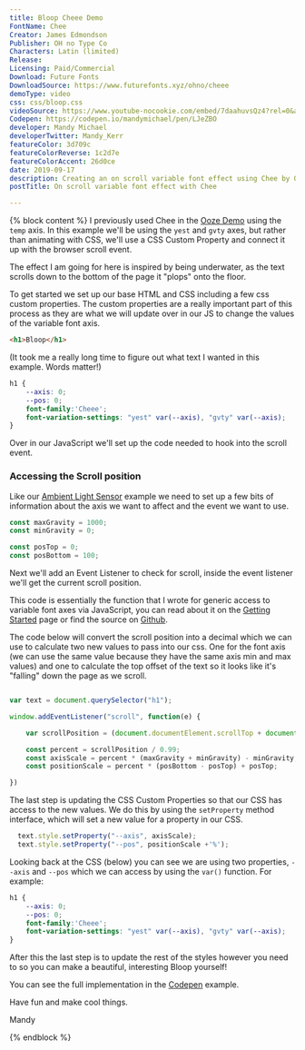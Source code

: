 ```yaml
---
title: Bloop Cheee Demo
FontName: Chee
Creator: James Edmondson
Publisher: OH no Type Co
Characters: Latin (limited)
Release:
Licensing: Paid/Commercial
Download: Future Fonts
DownloadSource: https://www.futurefonts.xyz/ohno/cheee
demoType: video
css: css/bloop.css
videoSource: https://www.youtube-nocookie.com/embed/7daahuvsQz4?rel=0&amp;controls=0&amp;showinfo=0"
Codepen: https://codepen.io/mandymichael/pen/LJeZBO
developer: Mandy Michael
developerTwitter: Mandy_Kerr
featureColor: 3d709c
featureColorReverse: 1c2d7e
featureColorAccent: 26d0ce
date: 2019-09-17
description: Creating an on scroll variable font effect using Chee by OH no Type Co.
postTitle: On scroll variable font effect with Chee

---
```



{% block content %}
I previously used Chee in the <a href="/ooze-cheee-demo">Ooze Demo</a> using the `temp` axis. In this example we'll be using the `yest` and `gvty` axes, but rather than animating with CSS, we'll use a CSS Custom Property and connect it up with the browser scroll event.

The effect I am going for here is inspired by being underwater, as the text scrolls down to the bottom of the page it "plops" onto the floor.

To get started we set up our base HTML and CSS including a few css custom properties. The custom properties are a really important part of this process as they are what we will update over in our JS to change the values of the variable font axis.


``` html
<h1>Bloop</h1>
```
(It took me a really long time to figure out what text I wanted in this example. Words matter!)

``` css
h1 {
	--axis: 0;
	--pos: 0;
	font-family:'Cheee';
	font-variation-settings: "yest" var(--axis), "gvty" var(--axis);
}
```
Over in our JavaScript we'll set up the code needed to hook into the scroll event.

### Accessing the Scroll position


Like our [Ambient Light Sensor](/light-sensor-demo) example we need to set up a few bits of information about the axis we want to affect and the event we want to use.

```js
const maxGravity = 1000;
const minGravity = 0;

const posTop = 0;
const posBottom = 100;
```

Next we'll add an Event Listener to check for scroll, inside the event listener we'll get the current scroll position.

This code is essentially the function that I wrote for generic access to variable font axes via JavaScript, you can read about it on the [Getting Started](/getting-started) page or find the source on [Github](https://github.com/mandymichael/fluid-axis-variation-events).

The code below will convert the scroll position into a decimal which we can use to calculate two new values to pass into our css. One for the font axis (we can use the same value because they have the same axis min and max values) and one to calculate the top offset of the text so it looks like it's "falling" down the page as we scroll.

```js

var text = document.querySelector("h1");

window.addEventListener("scroll", function(e) {

	var scrollPosition = (document.documentElement.scrollTop + document.body.scrollTop) / (document.documentElement.scrollHeight - document.documentElement.clientHeight);

	const percent = scrollPosition / 0.99;
	const axisScale = percent * (maxGravity + minGravity) - minGravity;
	const positionScale = percent * (posBottom - posTop) + posTop;

})
```

The last step is updating the CSS Custom Properties so that our CSS has access to the new values. We do this by using the `setProperty` method interface, which will set a new value for a property in our CSS.

```js
  text.style.setProperty("--axis", axisScale);
  text.style.setProperty("--pos", positionScale +'%');
```

Looking back at the CSS (below) you can see we are using two properties, `--axis` and `--pos` which we can access by using the `var()` function. For example:

``` css
h1 {
	--axis: 0;
	--pos: 0;
	font-family:'Cheee';
	font-variation-settings: "yest" var(--axis), "gvty" var(--axis);
}
```

After this the last step is to update the rest of the styles however you need to so you can make a beautiful, interesting Bloop yourself!

You can see the full implementation in the [Codepen]({{Codepen}}) example.

Have fun and make cool things.

Mandy

{% endblock %}
